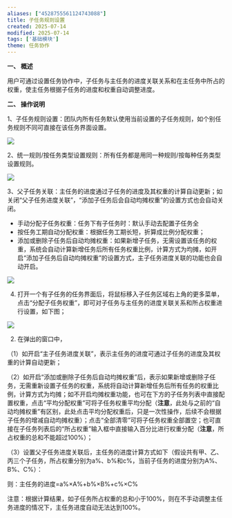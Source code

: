 ```yaml
---
aliases: ["4528755561124743088"]
title: 子任务规则设置
created: 2025-07-14
modified: 2025-07-14
tags: ['基础模块']
theme: 任务协作
---
```


**一、 概述**

用户可通过设置任务协作中，子任务与主任务的进度关联关系和在主任务中所占的权重，使主任务根据子任务的进度和权重自动调整进度。

**二、 操作说明**

1、子任务规则设置：团队内所有任务默认使用当前设置的子任务规则，如个别任务规则不同可直接在该任务界面设置。

![](https://myhelpdoc.oss-cn-heyuan.aliyuncs.com/mdimages/19612518c74c3b56937ac8b37fc3a8c6.jpg)

2、统一规则/按任务类型设置规则：所有任务都是用同一种规则/按每种任务类型设置规则。

![](https://myhelpdoc.oss-cn-heyuan.aliyuncs.com/mdimages/e0c34deba0ea62fe27984e4dc3e22ccd.jpg)

3、父子任务关联：主任务的进度通过子任务的进度及其权重的计算自动更新；如关闭“父子任务进度关联”，“添加子任务后会自动均摊权重”的设置方式也会自动关闭。

- 手动分配子任务权重：任务下有子任务时：默认手动去配置子任务全
- 按任务工期自动分配权重：根据任务工期长短，折算成比例分配权重；
- 添加或删除子任务后自动均摊权重：如果新增子任务，无需设置该任务的权重，系统会自动计算新增任务后所有任务权重比例，计算方式为均摊，如开启“添加子任务后自动均摊权重”的设置方式，主子任务进度关联的功能也会自动开启。

![](https://myhelpdoc.oss-cn-heyuan.aliyuncs.com/mdimages/c9f408a3e22ccb78f9f8749f21ba4913.jpg)

4. 打开一个有子任务的任务界面后，将鼠标移入子任务区域右上角的更多菜单，点击“分配子任务权重”，即可对子任务与主任务的进度关联关系和所占权重进行设置，如下图；

![](https://myhelpdoc.oss-cn-heyuan.aliyuncs.com/mdimages/8313546378b349b1c19bd3c36cf3a5b3.jpg)

2. 在弹出的窗口中，

（1）如开启“主子任务进度关联”，表示主任务的进度可通过子任务的进度及其权重的计算自动更新；

（2）如开启“添加或删除子任务后自动均摊权重”后，表示如果新增或删除子任务，无需重新设置子任务的权重，系统将自动计算新增任务后所有任务的权重比例，计算方式为均摊；如不开启均摊权重功能，也可在下方的子任务列表中直接配置权重，点击“平均分配权重”可将子任务权重平均分配（**注意**，此处与之前的“自动均摊权重”有区别，此处点击平均分配权重后，只是一次性操作，后续不会根据子任务的增减自动均摊权重）；点击“全部清零”可将子任务权重全部置空；也可直接在子任务列表后的“所占权重”输入框中直接输入百分比进行权重分配（**注意**，所占权重的总和不能超过100%）；

（3）设置父子任务进度关联后，主任务的进度计算方式如下（假设共有甲、乙、丙三个子任务，所占权重分别为a%、b%和c%，当前子任务的进度分别为A%、B%、C%）：

则：主任务的进度=a%×A%+b%×B%+c%×C%

注意：根据计算结果，如子任务所占权重的总和小于100%，则在不手动调整主任务进度的情况下，主任务进度自动无法达到100%。

